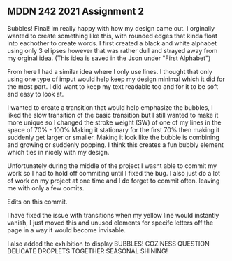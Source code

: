 ## MDDN 242 2021 Assignment 2

Bubbles!
Final!
Im really happy with how my design came out. I orginally wanted to create something like this, with rounded edges that kinda float into eachother to create words. I first created a black and white alphabet using only 3 ellipses however that was rather dull and strayed away from my orginal idea. (This idea is saved in the Json under "First Alphabet")

From here I had a similar idea where I only use lines. I thought that only using one type of imput would help keep my design minimal which it did for the most part. I did want to keep my text readable too and for it to be soft and easy to look at. 

I wanted to create a transition that would help emphasize the bubbles, I liked the slow transition of the basic transition but I still wanted to make it more unique so I changed the stroke weight (SW) of one of my lines in the space of 70% - 100% Making it stationary for the first 70% then making it suddenly get larger or smaller. Making it look like the bubble is combining and growing or suddenly popping. I think this creates a fun bubbly element which ties in nicely with my design.

Unfortunately during the middle of the project I wasnt able to commit my work so I had to hold off commiting until I fixed the bug. I also just do a lot of work on my project at one time and I do forget to commit often. leaving me with only a few comits. 




Edits on this commit.

I have fixed the issue with transitions when my yellow line would instantly vanish, I just moved this and unused elements for specifc letters off the page in a way it would become invisable. 

I also added the exhibition to display
  BUBBLES!
  COZINESS
  QUESTION
  DELICATE
  DROPLETS
  TOGETHER
  SEASONAL
  SHINING!





